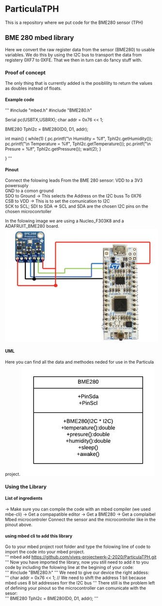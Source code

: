 # ParticulaTPH
This is a repository where we put code for the BME280 sensor (TPH)

## BME 280 mbed library
Here we convert the raw register data from the sensor (BME280) to usable variables. We do this by using the I2C bus to transport the data from registery 0XF7 to 0XFE. That we then in turn can do fancy stuff with. 

### Proof of concept
The only thing that is currently added is the posiblility to return the values as doubles instead of floats.

#### Example code
'''
#include "mbed.h"
#include "BME280.h"

Serial pc(USBTX,USBRX); 
char addr = 0x76 << 1;

BME280 TphI2c = BME280(D0, D1, addr);

int main() {
    while(1) {
    pc.printf("\n Humidity = %lf", TphI2c.getHumidity());
    pc.printf("\n Temperature = %lf", TphI2c.getTemperature());
    pc.printf("\n Presure = %lf", TphI2c.getPressure());
    wait(2);
    }

}
'''

#### Pinout
Connect the folowing leads From the BME 280 sensor:
VDD to a 3V3 powersuply  
GND to a comon ground  
SDO to Ground -> This selects the Address on the I2C buss To 0X76  
CSB to VDD -> This is to set the comunication to I2C  
SCK to SCL; SDI to SDA => SCL and SDA are the chosen I2C pins on the chosen microconrtoller  

In the folowing image we are using a Nucleo_F303K8 and a ADAFRUIT_BME280 board.
![](img/schematic.png)

#### UML
Here you can find all the data and methodes neded for use in the Particula project.
![](img/UMLBME280.png)

### Using the Library

#### List of ingredients
-> Make sure you can compile the code with an mbed compiler (we used mbe-cli)
-> Get a compapatible editor
-> Get a BME280
-> Get a complaibel Mbed microcontroler
Connect the sensor and the microcontroller like in the pinout above.

#### using mbed cli to add this library
Go to your mbed project root folder and type the folowing line of code to import the code into your mbed project.  
'''
mbed add https://github.com/vives-projectwerk-2-2020/ParticulaTPH.git
'''
Now you have imported the library, now you still need to add it to you code by including the folowing line at the begining of your code:  
'''
#include "BME280.h"
'''
We need to give our device the right addess:  
'''
char addr = 0x76 << 1;  // We need to shift the address 1 bit because mbed uses 8 bit addresses forr the I2C bus
'''
There still is the problem left of defining your pinout so the microcontroller can comunicate with the sesor:  
'''
BME280 TphI2c = BME280(D0, D1, addr);
'''